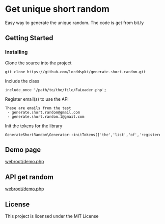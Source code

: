 # Get unique short random

Easy way to generate the unique random. The code is get from bit.ly

## Getting Started
 
### Installing

Clone the source into the project

```
git clone https://github.com/locddspkt/generate-short-random.git
```

Include the class

```
include_once '/path/to/the/file/FaLoader.php';
```

Register email(s) to use the API

```
These are emails from the test
 - generate.short.random@gmail.com
 - generate.short.random.1@gmail.com
```

Init the tokens for the library

```
GenerateShortRandom\Generator::initTokens(['the','list','of','registered','tokens']);
```

## Demo page

[webroot/demo.php](https://hptsoft.com/generate-short-random/demo.php)

## API get random

[webroot/demo.php](https://hptsoft.com/generate-short-random/random.php)

## License

This project is licensed under the MIT License
